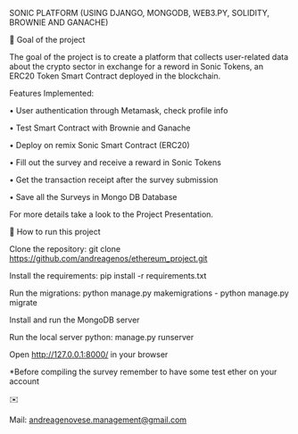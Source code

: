 SONIC PLATFORM (USING DJANGO, MONGODB, WEB3.PY, SOLIDITY, BROWNIE AND GANACHE)

🚀 Goal of the project

The goal of the project is to create a platform that collects user-related data about the crypto sector in exchange for a reword in Sonic Tokens, an ERC20 Token Smart Contract deployed in the blockchain.

Features Implemented:

• User authentication through Metamask, check profile info

• Test Smart Contract with Brownie and Ganache

• Deploy on remix Sonic Smart Contract (ERC20)

• Fill out the survey and receive a reward in Sonic Tokens

• Get the transaction receipt after the survey submission

• Save all the Surveys in Mongo DB Database

For more details take a look to the Project Presentation.

🔎 How to run this project

Clone the repository: git clone https://github.com/andreagenos/ethereum_project.git

Install the requirements: pip install -r requirements.txt

Run the migrations: python manage.py makemigrations - python manage.py migrate

Install and run the MongoDB server

Run the local server python: manage.py runserver

Open http://127.0.0.1:8000/ in your browser

*Before compiling the survey remember to have some test ether on your account

✉️

Mail: andreagenovese.management@gmail.com
